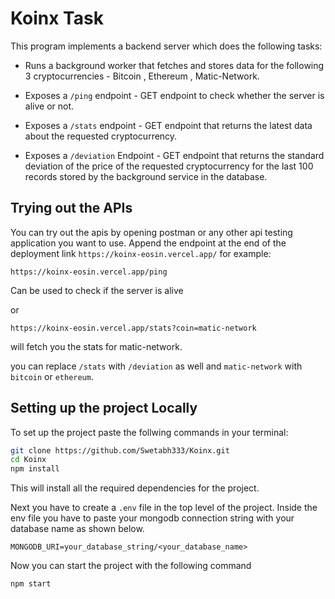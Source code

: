 # Koinx Task

This program implements a backend server which does the following tasks:

- Runs a background worker that fetches and stores data for the following 3 cryptocurrencies - Bitcoin , Ethereum , Matic-Network.

- Exposes a `/ping` endpoint - GET endpoint to check whether the server is alive or not.

- Exposes a `/stats` endpoint - GET endpoint that returns the latest data about the requested cryptocurrency.

- Exposes a `/deviation` Endpoint - GET endpoint that returns the standard deviation of the price of the requested cryptocurrency for the last 100 records stored by the background service in the database.

## Trying out the APIs

You can try out the apis by opening postman or any other api testing application you want to use. Append the endpoint at the end of the deployment link `https://koinx-eosin.vercel.app/` for example:

```
https://koinx-eosin.vercel.app/ping
```

Can be used to check if the server is alive

or

```
https://koinx-eosin.vercel.app/stats?coin=matic-network

```
will fetch you the stats for matic-network.

you can replace `/stats` with `/deviation` as well and `matic-network` with `bitcoin` or `ethereum`.


## Setting up the project Locally

To set up the project paste the follwing commands in your terminal:

```bash
git clone https://github.com/Swetabh333/Koinx.git
cd Koinx
npm install
```
This will install all the required dependencies for the project.

Next you have to create a `.env` file in the top level of the project. Inside the env file you have to paste your mongodb connection string with your database name as shown below.

```
MONGODB_URI=your_database_string/<your_database_name>
```

Now you can start the project with the following command

```bash
npm start
```

